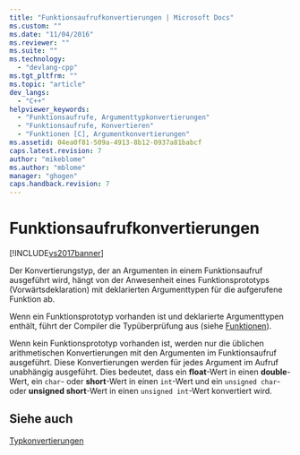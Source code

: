 ```yaml
---
title: "Funktionsaufrufkonvertierungen | Microsoft Docs"
ms.custom: ""
ms.date: "11/04/2016"
ms.reviewer: ""
ms.suite: ""
ms.technology: 
  - "devlang-cpp"
ms.tgt_pltfrm: ""
ms.topic: "article"
dev_langs: 
  - "C++"
helpviewer_keywords: 
  - "Funktionsaufrufe, Argumenttypkonvertierungen"
  - "Funktionsaufrufe, Konvertieren"
  - "Funktionen [C], Argumentkonvertierungen"
ms.assetid: 04ea0f81-509a-4913-8b12-0937a81babcf
caps.latest.revision: 7
author: "mikeblome"
ms.author: "mblome"
manager: "ghogen"
caps.handback.revision: 7
---
```

# Funktionsaufrufkonvertierungen
[!INCLUDE[vs2017banner](../assembler/inline/includes/vs2017banner.md)]

Der Konvertierungstyp, der an Argumenten in einem Funktionsaufruf ausgeführt wird, hängt von der Anwesenheit eines Funktionsprototyps \(Vorwärtsdeklaration\) mit deklarierten Argumenttypen für die aufgerufene Funktion ab.  
  
 Wenn ein Funktionsprototyp vorhanden ist und deklarierte Argumenttypen enthält, führt der Compiler die Typüberprüfung aus \(siehe [Funktionen](../c-language/functions-c.md)\).  
  
 Wenn kein Funktionsprototyp vorhanden ist, werden nur die üblichen arithmetischen Konvertierungen mit den Argumenten im Funktionsaufruf ausgeführt.  Diese Konvertierungen werden für jedes Argument im Aufruf unabhängig ausgeführt.  Dies bedeutet, dass ein **float**\-Wert in einen **double**\-Wert, ein `char`\- oder **short**\-Wert in einen `int`\-Wert und ein `unsigned char`\- oder **unsigned short**\-Wert in einen `unsigned int`\-Wert konvertiert wird.  
  
## Siehe auch  
 [Typkonvertierungen](../c-language/type-conversions-c.md)